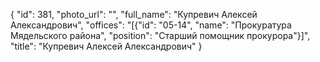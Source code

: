 {
    "id": 381,
    "photo_url": "",
    "full_name": "Купревич Алексей Александрович",
    "offices": "[{\"id\": \"05-14\", \"name\": \"Прокуратура Мядельского района\", \"position\": \"Старший помощник прокурора\"}]",
    "title": "Купревич Алексей Александрович"
}
